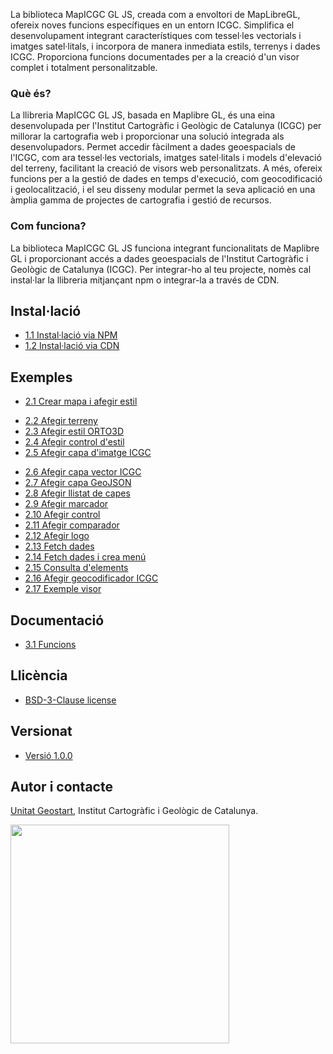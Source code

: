 La biblioteca MapICGC GL JS, creada com a envoltori de MapLibreGL, ofereix noves funcions específiques en un entorn ICGC. Simplifica el desenvolupament integrant característiques com tessel·les vectorials i imatges satel·litals, i incorpora de manera inmediata estils, terrenys i dades ICGC. 
Proporciona funcions documentades per a la creació d'un visor complet i totalment personalitzable.

### Què és?

La llibreria MapICGC GL JS, basada en Maplibre GL, és una eina desenvolupada per l'Institut Cartogràfic i Geològic de Catalunya (ICGC) per millorar la cartografia web i proporcionar una solució integrada als desenvolupadors. Permet accedir fàcilment a dades geoespacials de l'ICGC, com ara tessel·les vectorials, imatges satel·litals i models d'elevació del terreny, facilitant la creació de visors web personalitzats. A més, ofereix funcions per a la gestió de dades en temps d'execució, com geocodificació i geolocalització, i el seu disseny modular permet la seva aplicació en una àmplia gamma de projectes de cartografia i gestió de recursos.

### Com funciona?

La biblioteca MapICGC GL JS funciona integrant funcionalitats de Maplibre GL i proporcionant accés a dades geoespacials de l'Institut Cartogràfic i Geològic de Catalunya (ICGC). Per integrar-ho al teu projecte, nomès cal instal·lar la llibreria mitjançant npm o integrar-la a través de CDN.


## Instal·lació

  * [1.1 Instal·lació via NPM](1.1.Inst_npm.md)
  * [1.2 Instal·lació via CDN](1.2.Inst_cdn.md)
 
## Exemples
 * [2.1 Crear mapa i afegir estil](2.1.0.Map.md)
 <!-- * [2.1.1.Afegir 3D](2.1.1.AddTerrain.md) -->
 * [2.2 Afegir terreny](2.1.2.AddICGCTerrain.md)
 * [2.3 Afegir estil ORTO3D](2.1.3.3dStyle.md)
 * [2.4 Afegir control d'estil](2.2.AddBasemap.md)
 * [2.5 Afegir capa d'imatge ICGC](2.3.AddImageLayerICGC.md)
 <!-- * [2.6 Afegir capa vector (FGB) ICGC](2.4.AddVectorLayerFGBICGC.md) -->
 * [2.6 Afegir capa vector ICGC](2.4.AddVectorLayerICGC.md)
 * [2.7 Afegir capa GeoJSON](2.5.AddLayerGeojson.md)
 * [2.8 Afegir llistat de capes](2.6.AddLayerTree.md)
 * [2.9 Afegir marcador](2.7.AddMarker.md)
 * [2.10 Afegir control](2.8.AddControl.md)
 * [2.11 Afegir comparador](2.9.AddCompare.md)
 * [2.12 Afegir logo](2.10.AddLogo.md)
 * [2.13 Fetch dades](2.11.FetchData.md)
 * [2.14 Fetch dades i crea menú](2.12.FetchDataAndMenu.md)
 * [2.15 Consulta d'elements](2.13.AddFeatureQuery.md)
 * [2.16 Afegir geocodificador ICGC](2.14.AddGeocoderICGC.md)
 * [2.17 Exemple visor](2.20.AdvancedExample.md)

## Documentació
  * [3.1 Funcions](3.1.Funcions_doc.md)

## Llicència

* <a target="_blank" href="https://opensource.org/license/bsd-3-clause">BSD-3-Clause license</a>

## Versionat

* <a target="_blank" href="https://www.npmjs.com/package/mapicgc-gl-js">Versió 1.0.0</a>


## Autor i contacte
[Unitat Geostart](mailto:geostart@icgc.cat), Institut Cartogràfic i Geològic de Catalunya.



<a target="_blank" href="https://icgc.cat/"><img src="https://tilemaps.icgc.cat/cdn/logos/icgc_gencat_logos_color.png" width="350"></a>
<!-- <a target="_blank" href="https://web.gencat.cat/ca/inici"> <img src="https://tilemaps.icgc.cat/cdn/logos/gencat_logo_color.png" width="200"></a> -->


